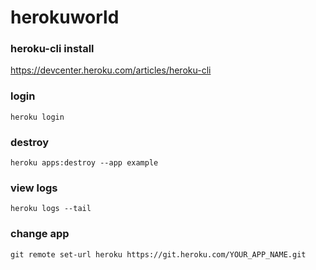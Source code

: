 # herokuworld

### heroku-cli install
https://devcenter.heroku.com/articles/heroku-cli

### login 
``` 
heroku login 
``` 




### destroy
``` 
heroku apps:destroy --app example  
```
### view logs
``` 
heroku logs --tail
```

### change app
``` 
git remote set-url heroku https://git.heroku.com/YOUR_APP_NAME.git      
``` 

